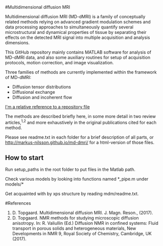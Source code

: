 #Multidimensional diffusion MRI 

Multidimensional diffusion MRI (MD-dMRI) is a family of conceptually related methods relying on advanced gradient modulation schemes and data processing approaches to simultaneously quantify several microstructural and dynamical properties of tissue by separating their effects on the detected MRI signal into multiple acquisition and analysis dimensions.

This GitHub repository mainly contains MATLAB software for analysis of MD-dMRI data, and also some auxiliary routines for setup of acquisition protocols, motion correction, and image visualization.

Three families of methods are currently implemented within the framework of MD-dMRI:
* Diffusion tensor distributions
* Diffusional exchange
* Diffusion and incoherent flow

[I'm a relative reference to a repository file](../blob/documentation/README.md) 

The methods are described briefly here, in some more detail in two review articles,<sup>1,2</sup> and more exhaustively in the original publications cited for each method.

Please see readme.txt in each folder for a brief description of all parts,
or http://markus-nilsson.github.io/md-dmri/ for a html-version of those
files.

## How to start

Run setup_paths in the root folder to put files in the Matlab path.

Check various models by looking into functions named \*_pipe.m under models/\*

Get acquainted with by xps structure by reading mdm/readme.txt.

#References


1. D. Topgaard. Multidimensional diffusion MRI. J. Magn. Reson.,  (2017).
2. D. Topgaard. NMR methods for studying microscopic diffusion anisotropy. In: R. Valiullin (Ed.) Diffusion NMR in confined systems: Fluid transport in porous solids and heterogeneous materials, New Developments in NMR 9, Royal Society of Chemistry, Cambridge, UK (2017).


